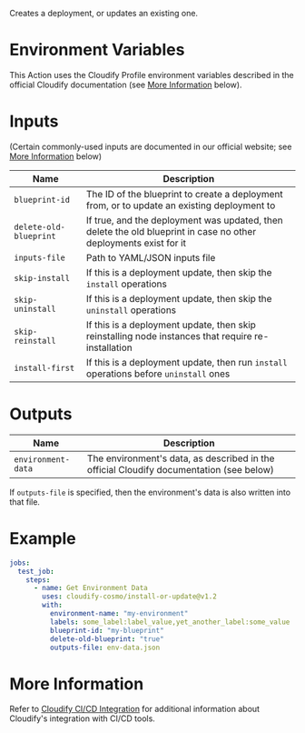 Creates a deployment, or updates an existing one.

# Environment Variables

This Action uses the Cloudify Profile environment variables described in the official
Cloudify documentation (see [More Information](#more-information) below).

# Inputs

(Certain commonly-used inputs are documented in our official website; see [More Information](#more-information) below)

| Name | Description
|------|------------
| `blueprint-id` | The ID of the blueprint to create a deployment from, or to update an existing deployment to
| `delete-old-blueprint` | If true, and the deployment was updated, then delete the old blueprint in case no other deployments exist for it
| `inputs-file` | Path to YAML/JSON inputs file
| `skip-install` | If this is a deployment update, then skip the `install` operations
| `skip-uninstall` | If this is a deployment update, then skip the `uninstall` operations
| `skip-reinstall` | If this is a deployment update, then skip reinstalling node instances that require re-installation
| `install-first` | If this is a deployment update, then run `install` operations before `uninstall` ones

# Outputs

| Name | Description
|------|------------
| `environment-data` | The environment's data, as described in the official Cloudify documentation (see below)

If `outputs-file` is specified, then the environment's data is also written into that file.

# Example

```yaml
jobs:
  test_job:
    steps:
      - name: Get Environment Data
        uses: cloudify-cosmo/install-or-update@v1.2
        with:
          environment-name: "my-environment"
          labels: some_label:label_value,yet_another_label:some_value
          blueprint-id: "my-blueprint"
          delete-old-blueprint: "true"
          outputs-file: env-data.json
```

# More Information

Refer to [Cloudify CI/CD Integration](https://docs.cloudify.co/latest/working_with/integration/) for additional information about
Cloudify's integration with CI/CD tools.
